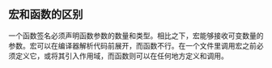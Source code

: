 ## 宏和函数的区别

一个函数签名必须声明函数参数的数量和类型。相比之下，宏能够接收可变数量的参数。宏可以在编译器解析代码前展开，而函数不行。在一个文件里调用宏之前必须定义它，或将其引入作用域，而函数则可以在任何地方定义和调用。